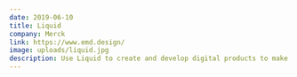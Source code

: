 ```yaml
---
date: 2019-06-10
title: Liquid
company: Merck
link: https://www.emd.design/
image: uploads/liquid.jpg
description: Use Liquid to create and develop digital products to make science faster, treatments more personalized, and everyday work more enjoyable.
---
```

